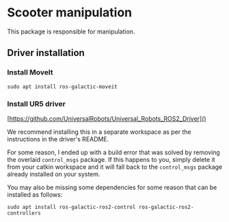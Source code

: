 # Scooter manipulation

This package is responsible for manipulation.

## Driver installation
### Install MoveIt
```sudo apt install ros-galactic-moveit```

### Install UR5 driver
[https://github.com/UniversalRobots/Universal_Robots_ROS2_Driver]()

We recommend installing this in a separate workspace as per the instructions in the driver's README.

For some reason, I ended up with a build error that was solved by removing the overlaid ```control_msgs``` package. If
this happens to you, simply delete it from your catkin workspace and it will fall back to the ```control_msgs``` package
already installed on your system.

You may also be missing some dependencies for some reason that can be installed as follows:

```
sudo apt install ros-galactic-ros2-control ros-galactic-ros2-controllers 
```
